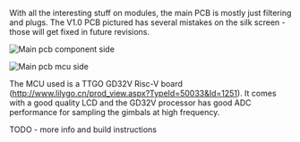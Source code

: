 With all the interesting stuff on modules, the main PCB is mostly just filtering and plugs. The V1.0 PCB pictured has several mistakes on the silk screen - those will get fixed in future revisions.

![Main pcb component side](https://github.com/JBKingdon/Express_CX/blob/master/images/pcbs/main_component_side.jpg)

![Main pcb mcu side](https://github.com/JBKingdon/Express_CX/blob/master/images/pcbs/main_lcd_side.jpg)

The MCU used is a TTGO GD32V Risc-V board (http://www.lilygo.cn/prod_view.aspx?TypeId=50033&Id=1251). It comes with a good quality LCD and the GD32V processor has good ADC performance for sampling the gimbals at high frequency.

TODO - more info and build instructions